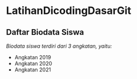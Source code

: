 LatihanDicodingDasarGit
==
Daftar Biodata Siswa
--

_Biodata siswa terdiri dari 3 angkatan, yaitu:_
- Angkatan 2019
- Angkatan 2020
- Angkatan 2021
